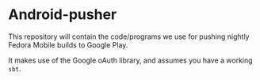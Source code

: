 # Android-pusher

This repository will contain the code/programs we use for pushing nightly
Fedora Mobile builds to Google Play.

It makes use of the Google oAuth library, and assumes you have a working `sbt`.
